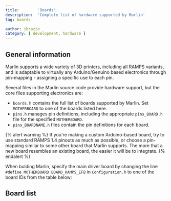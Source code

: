 ```yaml
---
title:        'Boards'
description:  'Complete list of hardware supported by Marlin'
tag: boards

author: jbrazio
category: [ development, hardware ]
---
```


## General information
Marlin supports a wide variety of 3D printers, including all RAMPS variants, and is adaptable to virtually any Arduino/Genuino based electronics through pin-mapping - assigning a specific use to each pin.

Several files in the Marlin source code provide hardware support, but the core files supporting electronics are:

- `boards.h` contains the full list of boards supported by Marlin. Set `MOTHERBOARD` to one of the boards listed here.
- `pins.h` manages pin definitions, including the appropriate `pins_BOARD.h` file for the specified `MOTHERBOARD`.
- `pins_BOARDNAME.h` files contain the pin definitions for each board.

{% alert warning %}
If you're making a custom Arduino-based board, try to use standard RAMPS 1.4 pinouts as much as possible, or choose a pin-mapping similar to some other board that Marlin supports. The more that a new board resembles an existing board, the easier it will be to integrate.
{% endalert %}

When bulding Marlin, specify the main driver board by changing the line `#define MOTHERBOARD BOARD_RAMPS_EFB` in `Configuration.h` to one of the board IDs from the table below:

## Board list

<table id="board_list" class="table table-condensed table-striped"></table>
<script type="text/javascript">
  head.ready("sheetrock.min.js", function() {
    $('#board_list').sheetrock({
      url: "https://docs.google.com/spreadsheets/d/" +
        "1K4e1GaA4xuNfUGyIw57vxPGuUzQSv5wktTQBHdCVCKU#gid=525308416",
    });
  });
</script>
